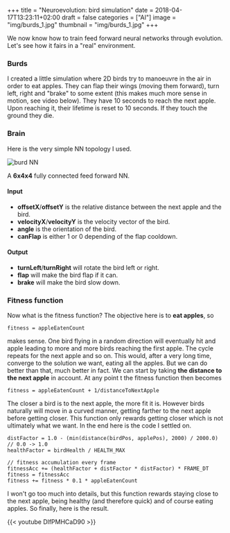 +++
title = "Neuroevolution: bird simulation"
date = 2018-04-17T13:23:11+02:00
draft = false
categories = ["AI"]
image = "img/burds_1.jpg"
thumbnail = "img/burds_1.jpg"
+++

We now know how to train feed forward neural networks through evolution. Let's see how it fairs in a "real" environment.

### Burds

I created a little simulation where 2D birds try to manoeuvre in the air in order to eat apples. They can flap their wings (moving them forward), turn left, right and "brake" to some extent
(this makes much more sense in motion, see video below). They have 10 seconds to reach the next apple. Upon reaching it, their lifetime is reset to 10 seconds. If they touch the ground they die.

### Brain

Here is the very simple NN topology I used.

![burd NN](/img/burd_nn.png "burd NN")

A **6x4x4** fully connected feed forward NN.

#### Input

- **offsetX**/**offsetY** is the relative distance between the next apple and the bird.
- **velocityX**/**velocityY** is the velocity vector of the bird.
- **angle** is the orientation of the bird.
- **canFlap** is either 1 or 0 depending of the flap cooldown.

#### Output

- **turnLeft**/**turnRight** will rotate the bird left or right.
- **flap** will make the bird flap if it can.
- **brake** will make the bird slow down.


### Fitness function

Now what is the fitness function? The objective here is to **eat apples**, so

`fitness = appleEatenCount`

makes sense. One bird flying in a random direction will eventually hit and apple leading to more
and more birds reaching the first apple. The cycle repeats for the next apple and so on. This would, after a very long time, converge to the solution we want, eating all the apples.
But we can do better than that, much better in fact. We can start by taking **the distance to the next apple** in account. At any point t the fitness function then becomes

`fitness = appleEatenCount + 1/distanceToNextApple`

The closer a bird is to the next apple, the more fit it is. However birds naturally will move in a curved manner, getting farther to the next apple before getting closer.
This function only rewards getting closer which is not ultimately what we want. In the end here is the code I settled on.

```
distFactor = 1.0 - (min(distance(birdPos, applePos), 2000) / 2000.0) // 0.0 -> 1.0
healthFactor = birdHealth / HEALTH_MAX

// fitness accumulation every frame
fitnessAcc += (healthFactor + distFactor * distFactor) * FRAME_DT
fitness = fitnessAcc
fitness += fitness * 0.1 * appleEatenCount
```

I won't go too much into details, but this function rewards staying close to the next apple, being healthy (and therefore quick) and of course eating apples.
So finally, here is the result.

{{< youtube DlfPMHCaD90 >}}
